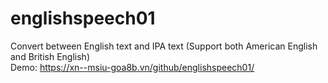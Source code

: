 # englishspeech01
Convert between English text and IPA text (Support both American English and British English)<br>
Demo: https://xn--msiu-goa8b.vn/github/englishspeech01/

